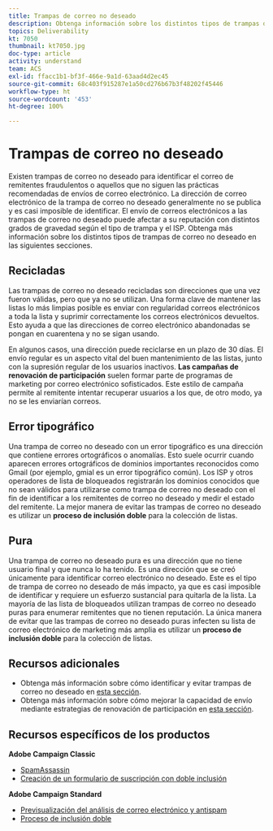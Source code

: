 ```yaml
---
title: Trampas de correo no deseado
description: Obtenga información sobre los distintos tipos de trampas de correo no deseado.
topics: Deliverability
kt: 7050
thumbnail: kt7050.jpg
doc-type: article
activity: understand
team: ACS
exl-id: ffacc1b1-bf3f-466e-9a1d-63aad4d2ec45
source-git-commit: 68c403f915287e1a50cd276b67b3f48202f45446
workflow-type: ht
source-wordcount: '453'
ht-degree: 100%

---
```


# Trampas de correo no deseado

Existen trampas de correo no deseado para identificar el correo de remitentes fraudulentos o aquellos que no siguen las prácticas recomendadas de envíos de correo electrónico. La dirección de correo electrónico de la trampa de correo no deseado generalmente no se publica y es casi imposible de identificar. El envío de correos electrónicos a las trampas de correo no deseado puede afectar a su reputación con distintos grados de gravedad según el tipo de trampa y el ISP. Obtenga más información sobre los distintos tipos de trampas de correo no deseado en las siguientes secciones.

## Recicladas

Las trampas de correo no deseado recicladas son direcciones que una vez fueron válidas, pero que ya no se utilizan. Una forma clave de mantener las listas lo más limpias posible es enviar con regularidad correos electrónicos a toda la lista y suprimir correctamente los correos electrónicos devueltos. Esto ayuda a que las direcciones de correo electrónico abandonadas se pongan en cuarentena y no se sigan usando.

En algunos casos, una dirección puede reciclarse en un plazo de 30 días. El envío regular es un aspecto vital del buen mantenimiento de las listas, junto con la supresión regular de los usuarios inactivos. **Las campañas de renovación de participación** suelen formar parte de programas de marketing por correo electrónico sofisticados. Este estilo de campaña permite al remitente intentar recuperar usuarios a los que, de otro modo, ya no se les enviarían correos.

## Error tipográfico

Una trampa de correo no deseado con un error tipográfico es una dirección que contiene errores ortográficos o anomalías. Esto suele ocurrir cuando aparecen errores ortográficos de dominios importantes reconocidos como Gmail (por ejemplo, gmial es un error tipográfico común). Los ISP y otros operadores de lista de bloqueados registrarán los dominios conocidos que no sean válidos para utilizarse como trampa de correo no deseado con el fin de identificar a los remitentes de correo no deseado y medir el estado del remitente. La mejor manera de evitar las trampas de correo no deseado es utilizar un **proceso de inclusión doble** para la colección de listas.

## Pura

Una trampa de correo no deseado pura es una dirección que no tiene usuario final y que nunca lo ha tenido. Es una dirección que se creó únicamente para identificar correo electrónico no deseado. Este es el tipo de trampa de correo no deseado de más impacto, ya que es casi imposible de identificar y requiere un esfuerzo sustancial para quitarla de la lista. La mayoría de las lista de bloqueados utilizan trampas de correo no deseado puras para enumerar remitentes que no tienen reputación. La única manera de evitar que las trampas de correo no deseado puras infecten su lista de correo electrónico de marketing más amplia es utilizar un **proceso de inclusión doble** para la colección de listas.

## Recursos adicionales

* Obtenga más información sobre cómo identificar y evitar trampas de correo no deseado en [esta sección](/help/additional-resources/all-about-spam-traps.md).
* Obtenga más información sobre cómo mejorar la capacidad de envío mediante estrategias de renovación de participación en [esta sección](/help/additional-resources/re-engagement.md).

## Recursos específicos de los productos

**Adobe Campaign Classic**

* [SpamAssassin](https://experienceleague.adobe.com/docs/campaign-classic/using/sending-messages/deliverability-management/spamassassin.html?lang=es#using-spamassassin)
* [Creación de un formulario de suscripción con doble inclusión](https://experienceleague.adobe.com/docs/campaign-classic/using/designing-content/web-forms/use-cases--web-forms.html?lang=es#create-a-subscription--form-with-double-opt-in)

**Adobe Campaign Standard**

* [Previsualización del análisis de correo electrónico y antispam](https://experienceleague.adobe.com/docs/campaign-standard-learn/tutorials/designing-content/email-designer/preview-your-email.html?lang=es#designing-content)
* [Proceso de inclusión doble](https://experienceleague.adobe.com/docs/campaign-standard/using/communication-channels/landing-pages/setting-up-a-double-opt-in-process.html?lang=es#communication-channels)
